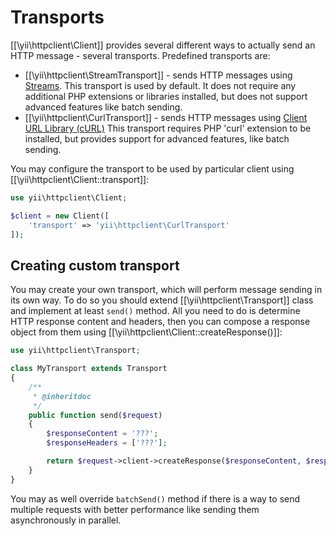 Transports
==========

[[\yii\httpclient\Client]] provides several different ways to actually send an HTTP message - several transports.
Predefined transports are:

 - [[\yii\httpclient\StreamTransport]] - sends HTTP messages using [Streams](http://php.net/manual/en/book.stream.php).
   This transport is used by default. It does not require any additional PHP extensions or libraries installed,
   but does not support advanced features like batch sending.
 - [[\yii\httpclient\CurlTransport]] - sends HTTP messages using [Client URL Library (cURL)](http://php.net/manual/en/book.curl.php)
   This transport requires PHP 'curl' extension to be installed, but provides support for advanced features, like
   batch sending.

You may configure the transport to be used by particular client using [[\yii\httpclient\Client::transport]]:

```php
use yii\httpclient\Client;

$client = new Client([
    'transport' => 'yii\httpclient\CurlTransport'
]);
```


## Creating custom transport

You may create your own transport, which will perform message sending in its own way. To do so you should
extend [[\yii\httpclient\Transport]] class and implement at least `send()` method. All you need to do is
determine HTTP response content and headers, then you can compose a response object from them using
[[\yii\httpclient\Client::createResponse()]]:

```php
use yii\httpclient\Transport;

class MyTransport extends Transport
{
    /**
     * @inheritdoc
     */
    public function send($request)
    {
        $responseContent = '???';
        $responseHeaders = ['???'];

        return $request->client->createResponse($responseContent, $responseHeaders);
    }
}
```

You may as well override `batchSend()` method if there is a way to send multiple requests with better performance
like sending them asynchronously in parallel.
